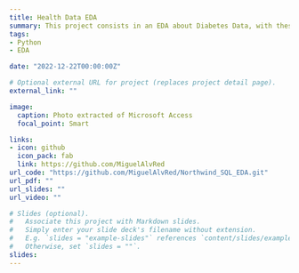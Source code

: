 ```yaml
---
title: Health Data EDA
summary: This project consists in an EDA about Diabetes Data, with these I am going to answer different questions
tags:
- Python
- EDA

date: "2022-12-22T00:00:00Z"

# Optional external URL for project (replaces project detail page).
external_link: ""

image:
  caption: Photo extracted of Microsoft Access
  focal_point: Smart

links:
- icon: github
  icon_pack: fab
  link: https://github.com/MiguelAlvRed
url_code: "https://github.com/MiguelAlvRed/Northwind_SQL_EDA.git"
url_pdf: ""
url_slides: ""
url_video: ""

# Slides (optional).
#   Associate this project with Markdown slides.
#   Simply enter your slide deck's filename without extension.
#   E.g. `slides = "example-slides"` references `content/slides/example-slides.md`.
#   Otherwise, set `slides = ""`.
slides: 
---
```

